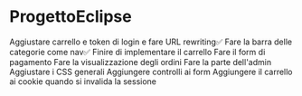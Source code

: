 # ProgettoEclipse
Aggiustare carrello e token di login e fare URL rewriting✅
Fare la barra delle categorie come nav✅
Finire di implementare il carrello
Fare il form di pagamento
Fare la visualizzazione degli ordini
Fare la parte dell'admin
Aggiustare i CSS generali
Aggiungere controlli ai form
Aggiungere il carrello ai cookie quando si invalida la sessione
